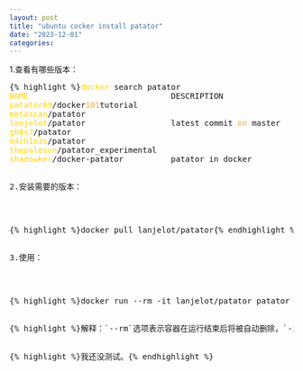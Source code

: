 ```yaml
---
layout: post
title: "ubuntu cocker install patator"
date: "2023-12-01"
categories: 
---
```

<p>1.查看有哪些版本：</p>

<pre style="margin-left:0px; margin-right:0px; text-align:start">
{% highlight %}<span style="color:#ffd700">docker</span> search patator
<span style="color:#ffd700">NAME</span>                              DESCRIPTION               STARS     OFFICIAL   AUTOMATED
<span style="color:#ffd700">patator69</span>/docker<span style="color:#f5ab35">101</span>tutorial                                 <span style="color:#f5ab35">0</span>                    
<span style="color:#ffd700">metascan</span>/patator                                            <span style="color:#f5ab35">0</span>                    
<span style="color:#ffd700">lanjelot</span>/patator                  latest commit <span style="color:#f5ab35">on</span> master   <span style="color:#f5ab35">0</span>                    
<span style="color:#ffd700">gh0s7</span>/patator                                               <span style="color:#f5ab35">0</span>                    
<span style="color:#ffd700">m4ch1n3s</span>/patator                                            <span style="color:#f5ab35">0</span>                    
<span style="color:#ffd700">thepalesun</span>/patator_experimental                             <span style="color:#f5ab35">0</span>                    
<span style="color:#ffd700">shadowker</span>/docker-patator          patator in docker         <span style="color:#f5ab35">0</span>{% endhighlight %}

<p>2.安装需要的版本：</p>

<pre style="margin-left:0px; margin-right:0px; text-align:left">
{% highlight %}docker pull lanjelot/patator{% endhighlight %}

<p>3.使用：</p>

<pre style="margin-left:0px; margin-right:0px; text-align:left">
{% highlight %}docker run --rm -it lanjelot/patator patator ssh_login host=example.com user=FILE0 password=FILE1 0=users.txt 1=passwords.txt -x ignore:mesg=&#39;Authentication failed.&#39;{% endhighlight %}

<pre style="margin-left:0px; margin-right:0px; text-align:left">
{% highlight %}解释：`--rm`选项表示容器在运行结束后将被自动删除，`-it`选项允许与容器进行交互。{% endhighlight %}

<p>{% highlight %}我还没测试。{% endhighlight %}</p>

